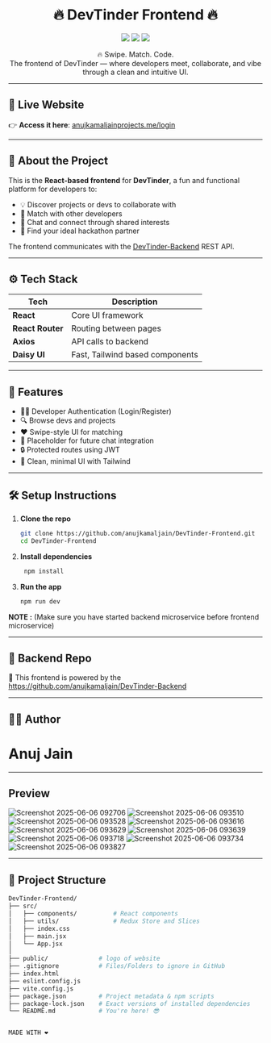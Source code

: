 <h1 align="center">🔥 DevTinder Frontend 🔥</h1>
<p align="center">
  <img src="https://img.shields.io/badge/Status-Live-brightgreen?style=for-the-badge" />
  <img src="https://img.shields.io/badge/Built%20with-React-blue?style=for-the-badge&logo=react" />
  <img src="https://img.shields.io/badge/By-Anuj%20Jain-orange?style=for-the-badge&logo=github" />
</p>

<p align="center">
  🔥 Swipe. Match. Code. <br />
  The frontend of DevTinder — where developers meet, collaborate, and vibe through a clean and intuitive UI.
</p>

---

## 🚀 Live Website

👉 **Access it here**: [anujkamaljainprojects.me/login](https://anujkamaljainprojects.me/login)

---

## 🎯 About the Project

This is the **React-based frontend** for **DevTinder**, a fun and functional platform for developers to:

- 💡 Discover projects or devs to collaborate with
- 💌 Match with other developers
- 💬 Chat and connect through shared interests
- 🎯 Find your ideal hackathon partner

The frontend communicates with the [DevTinder-Backend](https://github.com/anujkamaljain/DevTinder-Backend) REST API.

---

## ⚙️ Tech Stack

| Tech           | Description                     |
|----------------|---------------------------------|
| **React**      | Core UI framework               |
| **React Router** | Routing between pages         |
| **Axios**      | API calls to backend            |
| **Daisy UI**   | Fast, Tailwind based components |

---

## 🧩 Features

- 🧑‍💻 Developer Authentication (Login/Register)
- 🔍 Browse devs and projects
- ❤️ Swipe-style UI for matching
- 💬 Placeholder for future chat integration
- 🔒 Protected routes using JWT
- 🧼 Clean, minimal UI with Tailwind

---

## 🛠️ Setup Instructions

1. **Clone the repo**  
   ```bash
   git clone https://github.com/anujkamaljain/DevTinder-Frontend.git
   cd DevTinder-Frontend
2. **Install dependencies**
   ```bash
    npm install
3. **Run the app**
    ```bash
    npm run dev

**NOTE :** (Make sure you have started backend microservice before frontend microservice)


---

## 🔗 Backend Repo
🔧 This frontend is powered by the https://github.com/anujkamaljain/DevTinder-Backend

---

## 👨‍💻 Author
# Anuj Jain

---

## Preview

![Screenshot 2025-06-06 092706](https://github.com/user-attachments/assets/9ee73956-ab6f-4b23-a08d-1a0715386514)
![Screenshot 2025-06-06 093510](https://github.com/user-attachments/assets/dfedd71c-f44a-4bce-a709-3383c16ea0b1)
![Screenshot 2025-06-06 093528](https://github.com/user-attachments/assets/b1844284-7d24-4ac2-be78-1a13c77b6ae6)
![Screenshot 2025-06-06 093616](https://github.com/user-attachments/assets/eee655bd-5767-4e09-b0f1-c259a9ef534a)
![Screenshot 2025-06-06 093629](https://github.com/user-attachments/assets/74a2fe98-9c6b-45d5-a6af-9df6609b50d0)
![Screenshot 2025-06-06 093639](https://github.com/user-attachments/assets/366d9b7e-209a-484a-9cfb-41ca0ca291ef)
![Screenshot 2025-06-06 093718](https://github.com/user-attachments/assets/68476e79-8fbc-432f-9a10-4cb5bc426037)
![Screenshot 2025-06-06 093734](https://github.com/user-attachments/assets/2cd90de2-7707-4f7f-893e-ed9652182967)
![Screenshot 2025-06-06 093827](https://github.com/user-attachments/assets/e83c63da-80d4-4970-8721-535a25437f61)

---

## 📁 Project Structure
```bash
DevTinder-Frontend/
├── src/
│   ├── components/          # React components
│   ├── utils/               # Redux Store and Slices 
│   ├── index.css
│   ├── main.jsx
│   └── App.jsx
│
├── public/              # logo of website
├── .gitignore           # Files/Folders to ignore in GitHub
├── index.html
├── eslint.config.js
├── vite.config.js
├── package.json         # Project metadata & npm scripts
├── package-lock.json    # Exact versions of installed dependencies
└── README.md            # You're here! 😎


MADE WITH ❤️ 

